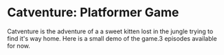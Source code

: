 # Catventure: Platformer Game
Catventure is the adventure of a a sweet kitten lost in the jungle trying to find it's way home. Here is a small demo of the game.3 episodes available for now.
